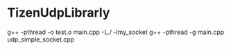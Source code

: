 # TizenUdpLibrarly

g++ -pthread -o test.o main.cpp -L./ -lmy_socket
g++ -pthread -g main.cpp udp_simple_socket.cpp
